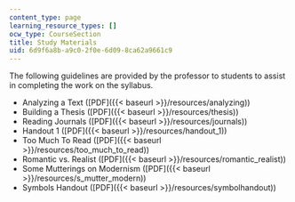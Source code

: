 ```yaml
---
content_type: page
learning_resource_types: []
ocw_type: CourseSection
title: Study Materials
uid: 6d9f6a8b-a9c0-2f0e-6d09-8ca62a9661c9
---
```


The following guidelines are provided by the professor to students to assist in completing the work on the syllabus.

*   Analyzing a Text ([PDF]({{< baseurl >}}/resources/analyzing))
*   Building a Thesis ([PDF]({{< baseurl >}}/resources/thesis))
*   Reading Journals ([PDF]({{< baseurl >}}/resources/journals))
*   Handout 1 ([PDF]({{< baseurl >}}/resources/handout_1))
*   Too Much To Read ([PDF]({{< baseurl >}}/resources/too_much_to_read))
*   Romantic vs. Realist ([PDF]({{< baseurl >}}/resources/romantic_realist))
*   Some Mutterings on Modernism ([PDF]({{< baseurl >}}/resources/s_mutter_modern))
*   Symbols Handout ([PDF]({{< baseurl >}}/resources/symbolhandout))